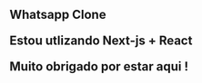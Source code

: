 <h2>Whatsapp Clone</>
  
  <p>Estou utlizando Next-js + React</p>
  
  
 Muito obrigado por estar aqui !
